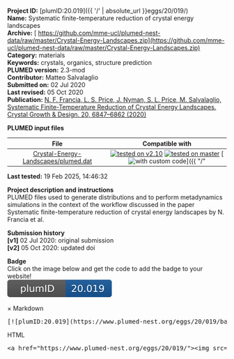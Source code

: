 **Project ID:** [plumID:20.019]({{ '/' | absolute_url }}eggs/20/019/)  
**Name:**  Systematic finite-temperature reduction of crystal energy landscapes  
**Archive:** [ https://github.com/mme-ucl/plumed-nest-data/raw/master/Crystal-Energy-Landscapes.zip](https://github.com/mme-ucl/plumed-nest-data/raw/master/Crystal-Energy-Landscapes.zip)  
**Category:**  materials  
**Keywords:**  crystals, organics, structure prediction  
**PLUMED version:**  2.3-mod  
**Contributor:**  Matteo Salvalaglio  
**Submitted on:** 02 Jul 2020  
**Last revised:** 05 Oct 2020  
**Publication:** [N. F. Francia, L. S. Price, J. Nyman, S. L. Price, M. Salvalaglio, Systematic Finite-Temperature Reduction of Crystal Energy Landscapes. Crystal Growth &amp; Design. 20, 6847–6862 (2020)](http://dx.doi.org/10.1021/acs.cgd.0c00918)  
  
**PLUMED input files**  
  
| File     | Compatible with |  
|:--------:|:--------:|  
| [Crystal-Energy-Landscapes/plumed.dat](./data/Crystal-Energy-Landscapes/plumed.dat.md) |  [![tested on v2.10](https://img.shields.io/badge/v2.10-passing-green.svg)](data/Crystal-Energy-Landscapes/plumed.dat.plumed.stderr) [![tested on master](https://img.shields.io/badge/master-passing-green.svg)](data/Crystal-Energy-Landscapes/plumed.dat.plumed_master.stderr) [![with custom code](https://img.shields.io/badge/with-custom_code-red.svg)]({{ "/" | absolute_url }}badges) |  
  
**Last tested:**  19 Feb 2025, 14:46:32
  
**Project description and instructions**  
PLUMED files used to generate distributions and to perform metadynamics simulations in the context of the workflow discussed in the paper Systematic finite-temperature reduction of crystal energy landscapes by N. Francia et al. 

  
**Submission history**  
**[v1]** 02 Jul 2020: original submission  
**[v2]** 05 Oct 2020: updated doi  
  
**Badge**  
Click on the image below and get the code to add the badge to your website!  
<img src="./badge.svg" alt="plumeDnest:20.019" id="myBtn" class="badge">
<div id="myModal" class="modal">
  <div class="modal-content">
    <span class="close">&times;</span>
    Markdown<pre>[![plumID:20.019](https://www.plumed-nest.org/eggs/20/019/badge.svg)](https://www.plumed-nest.org/eggs/20/019/)</pre>
    HTML<pre>&lt;a href="https://www.plumed-nest.org/eggs/20/019/"&gt;&lt;img src="https://www.plumed-nest.org/eggs/20/019/badge.svg" alt="plumID:20.019"&gt;&lt;/a&gt;</pre>
  </div>
</div>
